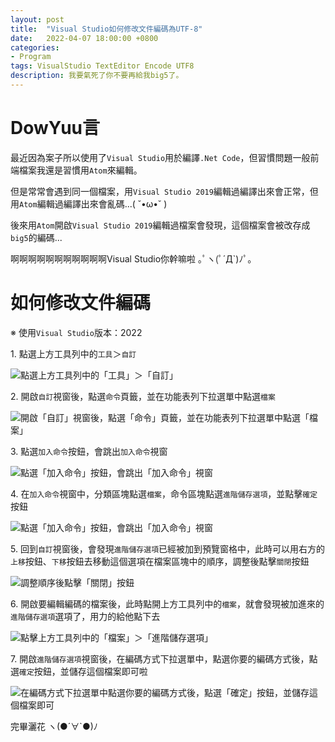 ```yaml
---
layout: post
title:  "Visual Studio如何修改文件編碼為UTF-8"
date:   2022-04-07 18:00:00 +0800
categories:
- Program
tags: VisualStudio TextEditor Encode UTF8
description: 我要氣死了你不要再給我big5了。
---
```


# DowYuu言

最近因為案子所以使用了`Visual Studio`用於編譯`.Net Code`，但習慣問題一般前端檔案我還是習慣用`Atom`來編輯。

但是常常會遇到同一個檔案，用`Visual Studio 2019`編輯過編譯出來會正常，但用`Atom`編輯過編譯出來會亂碼...( ˘•ω•˘ )

後來用`Atom`開啟`Visual Studio 2019`編輯過檔案會發現，這個檔案會被改存成`big5`的編碼...

啊啊啊啊啊啊啊啊啊啊啊Visual Studio你幹嘛啦 ｡ﾟヽ(ﾟ´Д`)ﾉﾟ｡

# 如何修改文件編碼

※ 使用`Visual Studio`版本：2022

1\. 點選上方工具列中的`工具`＞`自訂`

![點選上方工具列中的「工具」＞「自訂」]({{site.url}}/img/2022-04-07-Visual-Studio-file-encode/step-0.jpg "點選上方工具列中的「工具」＞「自訂」")

2\. 開啟`自訂`視窗後，點選`命令`頁籤，並在功能表列下拉選單中點選`檔案`

![開啟「自訂」視窗後，點選「命令」頁籤，並在功能表列下拉選單中點選「檔案」]({{site.url}}/img/2022-04-07-Visual-Studio-file-encode/step-1.jpg "開啟「自訂」視窗後，點選「命令」頁籤，並在功能表列下拉選單中點選「檔案」")

3\. 點選`加入命令`按鈕，會跳出`加入命令`視窗

![點選「加入命令」按鈕，會跳出「加入命令」視窗]({{site.url}}/img/2022-04-07-Visual-Studio-file-encode/step-2.jpg "點選「加入命令」按鈕，會跳出「加入命令」視窗")

4\. 在`加入命令`視窗中，分類區塊點選`檔案`，命令區塊點選`進階儲存選項`，並點擊`確定`按鈕

![點選「加入命令」按鈕，會跳出「加入命令」視窗]({{site.url}}/img/2022-04-07-Visual-Studio-file-encode/step-3.jpg "點選「加入命令」按鈕，會跳出「加入命令」視窗")

5\. 回到`自訂`視窗後，會發現`進階儲存選項`已經被加到預覽窗格中，此時可以用右方的`上移`按鈕、`下移`按鈕去移動這個選項在檔案區塊中的順序，調整後點擊`關閉`按鈕

![調整順序後點擊「關閉」按鈕]({{site.url}}/img/2022-04-07-Visual-Studio-file-encode/step-4.jpg "調整順序後點擊「關閉」按鈕")

6\. 開啟要編輯編碼的檔案後，此時點開上方工具列中的`檔案`，就會發現被加進來的`進階儲存選項`選項了，用力的給他點下去

![點擊上方工具列中的「檔案」＞「進階儲存選項」]({{site.url}}/img/2022-04-07-Visual-Studio-file-encode/step-5.jpg "點擊上方工具列中的「檔案」＞「進階儲存選項」")

7\. 開啟`進階儲存選項`視窗後，在編碼方式下拉選單中，點選你要的編碼方式後，點選`確定`按鈕，並儲存這個檔案即可啦

![在編碼方式下拉選單中點選你要的編碼方式後，點選「確定」按鈕，並儲存這個檔案即可]({{site.url}}/img/2022-04-07-Visual-Studio-file-encode/step-6.jpg "在編碼方式下拉選單中點選你要的編碼方式後，點選「確定」按鈕，並儲存這個檔案即可")

完畢灑花 ヽ(●´∀`●)ﾉ
